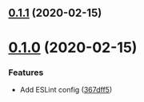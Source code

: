 ## [0.1.1](https://github.com/skypilotcc/eslint-config-typescript/compare/v0.1.0...v0.1.1) (2020-02-15)



# [0.1.0](https://github.com/skypilotcc/eslint-config-typescript/compare/367dff59fa8a51e6135ea0b6b327466c9715b4ff...v0.1.0) (2020-02-15)


### Features

* Add ESLint config ([367dff5](https://github.com/skypilotcc/eslint-config-typescript/commit/367dff59fa8a51e6135ea0b6b327466c9715b4ff))



